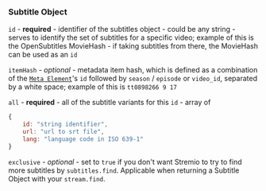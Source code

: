 ### Subtitle Object

``id`` - **required** - identifier of the subtitles object - could be any string - serves to identify the set of subtitles for a specific video; example of this is the OpenSubtitles MovieHash - if taking subtitles from there, the MovieHash can be used as an ``id``

``itemHash`` - _optional_  - metadata item hash, which is defined as a combination of the [``Meta Element``](/docs/api/meta/meta.element.md)'s ``id`` followed by ``season`` / ``episode`` or ``video_id``, separated by a white space; example of this is ``tt0898266 9 17``

``all`` - **required** - all of the subtitle variants for this ``id`` - array of

```javascript
{
    id: "string identifier",
    url: "url to srt file",
    lang: "language code in ISO 639-1"
}
```


``exclusive`` - _optional_ - set to `true` if you don't want Stremio to try to find more subtitles by `subtitles.find`. Applicable when returning a Subtitle Object with your `stream.find`.

